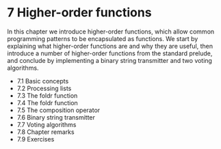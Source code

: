 # 7 Higher-order functions

In this chapter we introduce higher-order functions, which allow common programming patterns to be encapsulated as functions. We start by explaining what higher-order functions are and why they are useful, then introduce a number of higher-order functions from the standard prelude, and conclude by implementing a binary string transmitter and two voting algorithms.

- 7.1 Basic concepts
- 7.2 Processing lists
- 7.3 The foldr function
- 7.4 The foldr function
- 7.5 The composition operator
- 7.6 Binary string transmitter
- 7.7 Voting algorithms
- 7.8 Chapter remarks
- 7.9 Exercises
